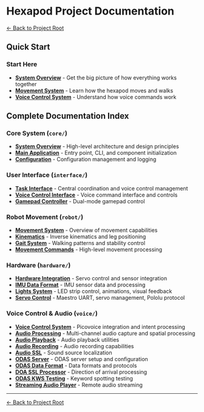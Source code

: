 # Hexapod Project Documentation

[← Back to Project Root](../README.md)

## Quick Start

### **Start Here**
- **[System Overview](core/system_overview.md)** - Get the big picture of how everything works together
- **[Movement System](robot/movement_system.md)** - Learn how the hexapod moves and walks
- **[Voice Control System](voice/voice_control_system.md)** - Understand how voice commands work

## Complete Documentation Index

### **Core System** (`core/`)
- **[System Overview](core/system_overview.md)** - High-level architecture and design principles
- **[Main Application](core/main_application.md)** - Entry point, CLI, and component initialization
- **[Configuration](core/configuration.md)** - Configuration management and logging

### **User Interface** (`interface/`)
- **[Task Interface](interface/task_interface.md)** - Central coordination and voice control management
- **[Voice Control Interface](interface/voice_control_interface.md)** - Voice command interface and controls
- **[Gamepad Controller](interface/gamepad_controller.md)** - Dual-mode gamepad control

### **Robot Movement** (`robot/`)
- **[Movement System](robot/movement_system.md)** - Overview of movement capabilities
- **[Kinematics](robot/kinematics.md)** - Inverse kinematics and leg positioning
- **[Gait System](robot/gait_system.md)** - Walking patterns and stability control
- **[Movement Commands](robot/movement_commands.md)** - High-level movement processing

### **Hardware** (`hardware/`)
- **[Hardware Integration](hardware/hardware_integration.md)** - Servo control and sensor integration
- **[IMU Data Format](hardware/imu_data_format.md)** - IMU sensor data and processing
- **[Lights System](hardware/lights_system.md)** - LED strip control, animations, visual feedback
- **[Servo Control](hardware/servo_control.md)** - Maestro UART, servo management, Pololu protocol

### **Voice Control & Audio** (`voice/`)
- **[Voice Control System](voice/voice_control_system.md)** - Picovoice integration and intent processing
- **[Audio Processing](voice/audio_processing.md)** - Multi-channel audio capture and spatial processing
- **[Audio Playback](voice/audio_playback.md)** - Audio playback utilities
- **[Audio Recording](voice/audio_recording.md)** - Audio recording capabilities
- **[Audio SSL](voice/audio_ssl.md)** - Sound source localization
- **[ODAS Server](voice/odas_server.md)** - ODAS server setup and configuration
- **[ODAS Data Format](voice/odas_data_format.md)** - Data formats and protocols
- **[DOA SSL Processor](voice/doa_ssl_processor.md)** - Direction of arrival processing
- **[ODAS KWS Testing](voice/odas_kws_testing.md)** - Keyword spotting testing
- **[Streaming Audio Player](voice/streaming_odas_audio_player.md)** - Remote audio streaming

---

[← Back to Project Root](../README.md)